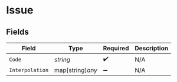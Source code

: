 # Issue


## Fields

| Field              | Type               | Required           | Description        |
| ------------------ | ------------------ | ------------------ | ------------------ |
| `Code`             | *string*           | :heavy_check_mark: | N/A                |
| `Interpolation`    | map[string]*any*   | :heavy_minus_sign: | N/A                |